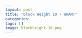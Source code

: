 ```yaml
---
layout: post
title: "Block Height 10 - WHAM!"
categories: 
tags: []
image: blockheight-10.png
---
```


